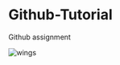 # Github-Tutorial
Github assignment



![wings](https://user-images.githubusercontent.com/89416052/135197329-1900f5fc-cf63-4799-a651-9c598156315d.jpeg)
